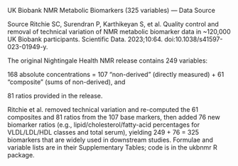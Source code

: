 UK Biobank NMR Metabolic Biomarkers (325 variables) — Data Source

Source
Ritchie SC, Surendran P, Karthikeyan S, et al. Quality control and removal of technical variation of NMR metabolic biomarker data in ~120,000 UK Biobank participants. Scientific Data. 2023;10:64. doi:10.1038/s41597-023-01949-y.

The original Nightingale Health NMR release contains 249 variables:

168 absolute concentrations = 107 “non-derived” (directly measured) + 61 “composite” (sums of non-derived), and

81 ratios provided in the release. 

Ritchie et al. removed technical variation and re-computed the 61 composites and 81 ratios from the 107 base markers, then added 76 new biomarker ratios (e.g., lipid/cholesterol/fatty-acid percentages for VLDL/LDL/HDL classes and total serum), yielding 249 + 76 = 325 biomarkers that are widely used in downstream studies. Formulae and variable lists are in their Supplementary Tables; code is in the ukbnmr R package. 
